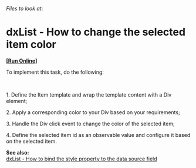 <!-- default file list -->
*Files to look at*:

<!-- default file list end -->
# dxList - How to change the selected item color
<!-- run online -->
**[[Run Online]](https://codecentral.devexpress.com/e4807)**
<!-- run online end -->


<p>To implement this task,  do the following:</p><br />
<p>1. Define the Item template and wrap the template content with a Div element;</p><p>2. Apply a corresponding color to your Div based on your requirements;</p><p>3. Handle the Div click event to change the color of the selected item;</p><p>4. Define the selected item id as an observable value and configure it based on the selected item.</p><p><strong>See also:</strong><br />
<a href="https://www.devexpress.com/Support/Center/p/E4809">dxList - How to bind the style property to the data source field</a></p>

<br/>


